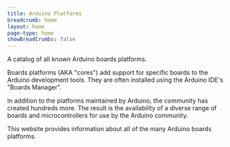 ```yaml
---
title: Arduino Platforms
breadcrumb: home
layout: home
page-type: home
showBreadCrumbs: false
---
```


A catalog of all known Arduino boards platforms.

Boards platforms (AKA "cores") add support for specific boards to the Arduino development tools. They are often installed using the Arduino IDE's "Boards Manager".

In addition to the platforms maintained by Arduino, the community has created hundreds more. The result is the availability of a diverse range of boards and microcontrollers for use by the Arduino community.

This website provides information about all of the many Arduino boards platforms.
